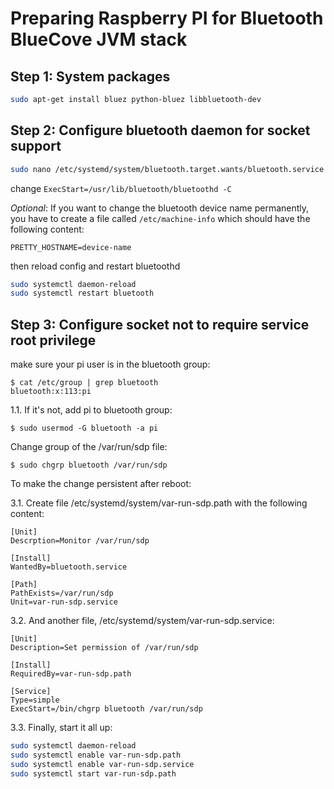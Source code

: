 # Preparing Raspberry PI for Bluetooth BlueCove JVM stack

## Step 1: System packages

```bash
sudo apt-get install bluez python-bluez libbluetooth-dev
```

## Step 2: Configure bluetooth daemon for socket support

```bash
sudo nano /etc/systemd/system/bluetooth.target.wants/bluetooth.service
```
change `ExecStart=/usr/lib/bluetooth/bluetoothd -C`

*Optional*: If you want to change the bluetooth device name permanently, you have to create a file called `/etc/machine-info` which should have the following content:

```
PRETTY_HOSTNAME=device-name
```

then reload config and restart bluetoothd

```bash
sudo systemctl daemon-reload
sudo systemctl restart bluetooth
```

## Step 3: Configure socket not to require service root privilege
make sure your pi user is in the bluetooth group:

```
$ cat /etc/group | grep bluetooth
bluetooth:x:113:pi
```
1.1. If it's not, add pi to bluetooth group:
```
$ sudo usermod -G bluetooth -a pi
```
Change group of the /var/run/sdp file:
```
$ sudo chgrp bluetooth /var/run/sdp
```
To make the change persistent after reboot:

3.1. Create file /etc/systemd/system/var-run-sdp.path with the following content:

```
[Unit]
Descrption=Monitor /var/run/sdp

[Install]
WantedBy=bluetooth.service

[Path]
PathExists=/var/run/sdp
Unit=var-run-sdp.service
```
3.2. And another file, /etc/systemd/system/var-run-sdp.service:

```
[Unit]
Description=Set permission of /var/run/sdp

[Install]
RequiredBy=var-run-sdp.path

[Service]
Type=simple
ExecStart=/bin/chgrp bluetooth /var/run/sdp
```

3.3. Finally, start it all up:

```bash
sudo systemctl daemon-reload
sudo systemctl enable var-run-sdp.path
sudo systemctl enable var-run-sdp.service
sudo systemctl start var-run-sdp.path
```
